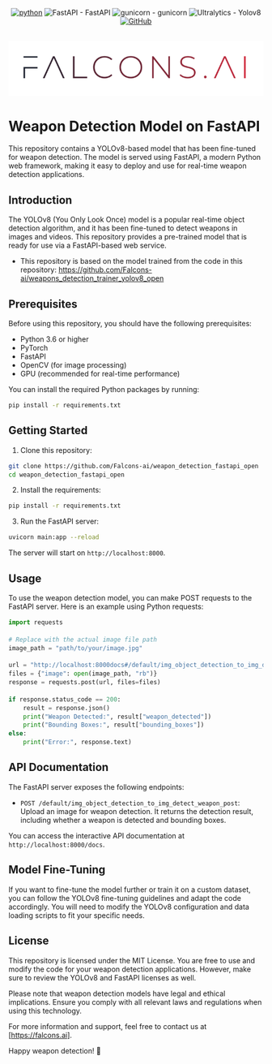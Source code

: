 <div id="top"></div>
<div align="center">

[![python](https://img.shields.io/badge/Python-3.10-3776AB.svg?style=flat&logo=python&logoColor=white)](https://www.python.org)
<img src="https://img.shields.io/badge/FastAPI-0.89.1-red" alt="FastAPI - FastAPI">
<img src="https://img.shields.io/badge/gunicorn-20.1.0-green" alt="gunicorn - gunicorn">
<img src="https://img.shields.io/badge/Ultralytics-Yolov8-blue" alt="Ultralytics - Yolov8">
[![GitHub](https://badgen.net/badge/icon/github?icon=github&label)](https://github.com)

</div>
<!-- PROJECT LOGO -->
<br />
<div align="center">
  <a href="https://github.com/Falcons-ai/weapon_detection_fastapi_open">
    <img src="assets/falcons-logo2.png" alt="Logo" >
  </a>
</div>


# Weapon Detection Model on FastAPI

This repository contains a YOLOv8-based model that has been fine-tuned for weapon detection. The model is served using FastAPI, a modern Python web framework, making it easy to deploy and use for real-time weapon detection applications.

## Introduction

The YOLOv8 (You Only Look Once) model is a popular real-time object detection algorithm, and it has been fine-tuned to detect weapons in images and videos. This repository provides a pre-trained model that is ready for use via a FastAPI-based web service.
- This repository is based on the model trained from the code in this repository:
https://github.com/Falcons-ai/weapons_detection_trainer_yolov8_open

## Prerequisites

Before using this repository, you should have the following prerequisites:

- Python 3.6 or higher
- PyTorch
- FastAPI
- OpenCV (for image processing)
- GPU (recommended for real-time performance)

You can install the required Python packages by running:

```bash
pip install -r requirements.txt
```

## Getting Started

1. Clone this repository:
```bash
git clone https://github.com/Falcons-ai/weapon_detection_fastapi_open
cd weapon_detection_fastapi_open
```

2. Install the requirements:
```bash
pip install -r requirements.txt
```

3. Run the FastAPI server:
```bash
uvicorn main:app --reload
```

The server will start on `http://localhost:8000`.

## Usage

To use the weapon detection model, you can make POST requests to the FastAPI server. Here is an example using Python requests:

```python
import requests

# Replace with the actual image file path
image_path = "path/to/your/image.jpg"

url = "http://localhost:8000docs#/default/img_object_detection_to_img_detect_weapon_post"
files = {"image": open(image_path, "rb")}
response = requests.post(url, files=files)

if response.status_code == 200:
    result = response.json()
    print("Weapon Detected:", result["weapon_detected"])
    print("Bounding Boxes:", result["bounding_boxes"])
else:
    print("Error:", response.text)
```

## API Documentation

The FastAPI server exposes the following endpoints:

- `POST /default/img_object_detection_to_img_detect_weapon_post`: Upload an image for weapon detection. It returns the detection result, including whether a weapon is detected and bounding boxes.

You can access the interactive API documentation at `http://localhost:8000/docs`.

## Model Fine-Tuning

If you want to fine-tune the model further or train it on a custom dataset, you can follow the YOLOv8 fine-tuning guidelines and adapt the code accordingly. You will need to modify the YOLOv8 configuration and data loading scripts to fit your specific needs.

## License

This repository is licensed under the MIT License. You are free to use and modify the code for your weapon detection applications. However, make sure to review the YOLOv8 and FastAPI licenses as well.

Please note that weapon detection models have legal and ethical implications. Ensure you comply with all relevant laws and regulations when using this technology.

For more information and support, feel free to contact us at [https://falcons.ai].

Happy weapon detection! 🚀
